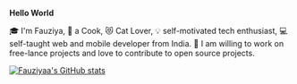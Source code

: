 **Hello World**
      
   :mortar_board: I'm Fauziya,
   :poultry_leg: a Cook, :heart_eyes_cat: Cat Lover, :bulb: self-motivated tech enthusiast, :computer: self-taught web and mobile developer from India.
 :sparkling_heart: I am willing to work on free-lance projects and love to contribute to open source projects.
                  

[![Fauziyaa's GitHub stats](https://github-readme-stats.vercel.app/api?username=Fauziyaa&show_icons=true&theme=radical)](https://github.com/Fauziyaa/github-readme-stats)

